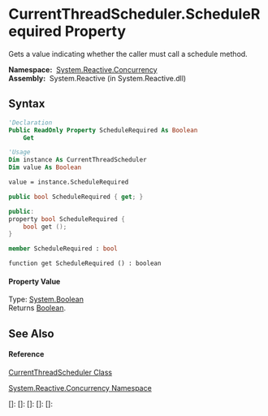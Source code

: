 # CurrentThreadScheduler.ScheduleRequired Property

Gets a value indicating whether the caller must call a schedule method.

**Namespace:**  [System.Reactive.Concurrency](System.Reactive.Concurrency\System.Reactive.Concurrency.md)  
**Assembly:**  System.Reactive (in System.Reactive.dll)

## Syntax

```vb
'Declaration
Public ReadOnly Property ScheduleRequired As Boolean
    Get
```

```vb
'Usage
Dim instance As CurrentThreadScheduler
Dim value As Boolean

value = instance.ScheduleRequired
```

```csharp
public bool ScheduleRequired { get; }
```

```c++
public:
property bool ScheduleRequired {
    bool get ();
}
```

```fsharp
member ScheduleRequired : bool
```

```jscript
function get ScheduleRequired () : boolean
```

#### Property Value

Type: [System.Boolean](https://msdn.microsoft.com/en-us/library/a28wyd50)  
Returns [Boolean](https://msdn.microsoft.com/en-us/library/a28wyd50).

## See Also

#### Reference

[CurrentThreadScheduler Class](CurrentThreadScheduler\CurrentThreadScheduler.md)

[System.Reactive.Concurrency Namespace](System.Reactive.Concurrency\System.Reactive.Concurrency.md)

[]: 
[]: 
[]: 
[]: 
[]: 
